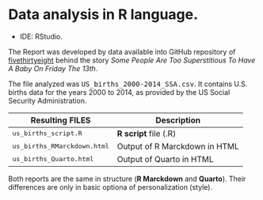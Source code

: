 # Data analysis in R language.

+ IDE: RStudio.

The Report was developed by data available into GitHub repository of [fivethirtyeight](https://github.com/fivethirtyeight/data/tree/master/births) behind the story *Some People Are Too Superstitious To Have A Baby On Friday The 13th*.

The file analyzed was <kbd>US_births_2000-2014_SSA.csv</kbd>. It contains U.S. births data for the years 2000 to 2014, as provided by the US Social Security Administration.


Resulting FILES                      | Description
-----------------------------------  | ------------------------
<kbd>us_births_script.R</kbd>        | **R script** file (.R)
<kbd>us_births_RMarckdown.html</kbd> | Output of R Marckdown in HTML
<kbd>us_births_Quarto.html</kbd>     | Output of Quarto in HTML

Both reports are the same in structure (**R Marckdown** and **Quarto**). Their differences are only in basic optiona of personalization (style).
